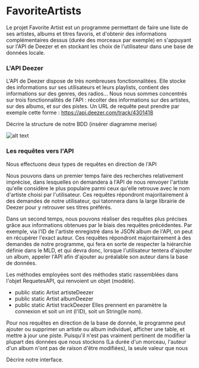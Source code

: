# FavoriteArtists


Le projet Favorite Artist est un programme permettant de faire une liste de ses artistes, albums et titres favoris, et d'obtenir des informations complémentaires dessus (durée des morceaux par exemple) en s'appuyant sur l'API de Deezer et en stockant les choix de l'utilisateur dans une base de données locale.



### L'API Deezer ###

L'API de Deezer dispose de très nombreuses fonctionnalitées. Elle stocke des informations sur ses utilisateurs et leurs playlists, contient des informations sur des genres, des radios...
Nous nous sommes concentrés sur trois fonctionnalités de l'API : récolter des informations sur des artistes, sur des albums, et sur des pistes.
Un URL de requête peut prendre par exemple cette forme : https://api.deezer.com/track/4301418

Décrire la structure de notre BDD (insérer diagramme merise)

![alt text](https://i.imgur.com/QI7SG3L.png)

### Les requêtes vers l'API ###

Nous effectuons deux types de requêtes en direction de l'API 

Nous pouvons dans un premier temps faire des recherches relativement imprécise, dans lesquelles on demandera à l'API de nous renvoyer l'artiste qu'elle considère le plus populaire parmi ceux qu'elle retrouve avec le nom d'artiste choisi par l'utilisateur.
Ces requêtes répondront majoritairement à des demandes de notre utilisateur, qui tatonnera dans la large librairie de Deezer pour y retrouver ses titres préférés.

Dans un second temps, nous pouvons réaliser des requêtes plus précises grâce aux informations obtenues par le biais des requêtes précédentes. Par exemple, via l'ID de l'artiste enregistré dans le JSON album de l'API, on peut en récupérer l'exact auteur.
Ces requêtes répondront majoritairement à des demandes de notre programme, qui fera en sorte de respecter la hiérarchie définie dans le MLD, et qui devra donc, lorsque l'utilisateur tentera d'ajouter un album, appeler l'API afin d'ajouter au préalable son auteur dans la base de données.

Les méthodes employées sont des méthodes static rassemblées dans l'objet RequetesAPI, qui renvoient un objet (modèle).
  - public static Artist artisteDeezer
  - public static Artist albumDeezer
  - public static Artist trackDeezer
Elles prennent en paramètre la connexion et soit un int (l'ID), soit un String(le nom).


Pour nos requêtes en direction de la base de donnée, le programme peut ajouter ou supprimer un artiste ou album individuel, afficher une table, et mettre à jour une piste. Puisqu'il n'est pas vraiment pertinent de modifier la plupart des données que nous stockons (La durée d'un morceau, l'auteur d'un album n'ont pas de raison d'être modifiées), la seule valeur que nous 






Décrire notre interface.
